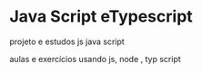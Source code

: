 # Java Script eTypescript 
  projeto e estudos js java script   
 
aulas e exercícios usando js, node , typ script